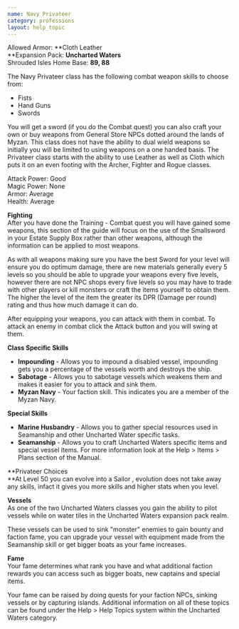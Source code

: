 ```yaml
---
name: Navy Privateer
category: professions
layout: help_topic
---
```

Allowed Armor: **Cloth Leather  
**Expansion Pack: **Uncharted Waters**  
Shrouded Isles Home Base: **89, 88**

The Navy Privateer class has the following combat weapon skills to choose from:

*   Fists
*   Hand Guns
*   Swords

You will get a sword (if you do the Combat quest) you can also craft your own or buy weapons from General Store NPCs dotted around the lands of Myzan. This class does not have the ability to dual wield weapons so initially you will be limited to using weapons on a one handed basis. The Privateer class starts with the ability to use Leather as well as Cloth which puts it on an even footing with the Archer, Fighter and Rogue classes.

Attack Power: Good  
Magic Power: None  
Armor: Average  
Health: Average

**Fighting**  
After you have done the Training - Combat quest you will have gained some weapons, this section of the guide will focus on the use of the Smallsword in your Estate Supply Box rather than other weapons, although the information can be applied to most weapons.

As with all weapons making sure you have the best Sword for your level will ensure you do optimum damage, there are new materials generally every 5 levels so you should be able to upgrade your weapons every five levels, however there are not NPC shops every five levels so you may have to trade with other players or kill monsters or craft the items yourself to obtain them. The higher the level of the item the greater its DPR (Damage per round) rating and thus how much damage it can do.

After equipping your weapons, you can attack with them in combat. To attack an enemy in combat click the Attack button and you will swing at them.

**Class Specific Skills**

*   **Impounding** \- Allows you to impound a disabled vessel, impounding gets you a percentage of the vessels worth and destroys the ship.
*   **Sabotage** - Allows you to sabotage vessels which weakens them and makes it easier for you to attack and sink them.
*   **Myzan Navy** \- Your faction skill. This indicates you are a member of the Myzan Navy.

**Special Skills**

*   **Marine Husbandry** - Allows you to gather special resources used in Seamanship and other Uncharted Water specific tasks.
*   **Seamanship** - Allows you to craft Uncharted Waters specific items and special vessel items. For more information look at the Help > Items > Plans section of the Manual.

**Privateer Choices  
**At Level 50 you can evolve into a Sailor , evolution does not take away any skills, infact it gives you more skills and higher stats when you level.

**Vessels**  
As one of the two Uncharted Waters classes you gain the ability to pilot vessels while on water tiles in the Uncharted Waters expansion pack realm.

These vessels can be used to sink "monster" enemies to gain bounty and faction fame, you can upgrade your vessel with equipment made from the Seamanship skill or get bigger boats as your fame increases.

**Fame**  
Your fame determines what rank you have and what additional faction rewards you can access such as bigger boats, new captains and special items.

Your fame can be raised by doing quests for your faction NPCs, sinking vessels or by capturing islands. Additional information on all of these topics can be found under the Help > Help Topics system within the Uncharted Waters category.